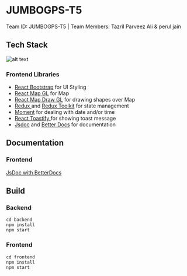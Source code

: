 # JUMBOGPS-T5
Team ID: JUMBOGPS-T5 | Team Members: Tazril Parveez Ali &amp; perul jain

## Tech Stack
![alt text](https://miro.medium.com/max/900/0*UqGyYmWCRQnjLzSk.jpg "MERN Tech Stack")

### Frontend Libraries

* [React Bootstrap](https://react-bootstrap.github.io/) for UI Styling
* [React Map GL](https://github.com/visgl/react-map-gl) for Map
* [React Map Draw GL](https://www.npmjs.com/package/react-map-gl-draw) for drawing shapes over Map
* [Redux ](https://redux.js.org/)  and [Redux Toolkit](https://redux-toolkit.js.org/) for state management
* [Moment](https://momentjs.com/) for dealing with date and/or time
* [React Toastify ](https://fkhadra.github.io/react-toastify/introduction) for showing toast message
* [Jsdoc](https://jsdoc.app/) and [Better Docs](https://betterdocs.co/) for documentation



## Documentation

### Frontend
[ JsDoc with BetterDocs ](https://reimagined-chainsaw-ed98d30d.pages.github.io/)

## Build

### Backend
```
cd backend
npm install
npm start
```

### Frontend
```
cd frontend
npm install
npm start
```
